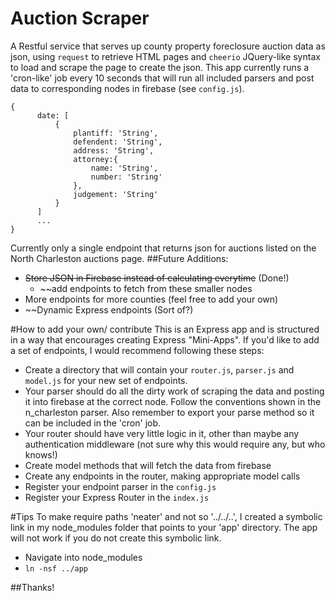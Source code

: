 # Auction Scraper
A Restful service that serves up county property foreclosure auction data as json, using ``` request ``` to retrieve HTML pages and 
``` cheerio ``` JQuery-like syntax to load and scrape the page to create the json. This app currently runs a 'cron-like' job every 10 seconds that will run all included parsers and post data to corresponding nodes in firebase (see ``` config.js ```).
```
{
      date: [
          {
              plantiff: 'String',
              defendent: 'String',
              address: 'String',
              attorney:{
                  name: 'String',
                  number: 'String'
              },
              judgement: 'String'
          }    
      ]
      ...
}
```
Currently only a single endpoint that returns json for auctions listed on the North Charleston auctions page.
##Future Additions:
* ~~Store JSON in Firebase instead of calculating everytime~~ (Done!)
  * ~~add endpoints to fetch from these smaller nodes 
* More endpoints for more counties (feel free to add your own)
* ~~Dynamic Express endpoints (Sort of?)

#How to add your own/ contribute
This is an Express app and is structured in a way that encourages creating Express "Mini-Apps".
If you'd like to add a set of endpoints, I would recommend following these steps:
* Create a directory that will contain your ``` router.js ```, ``` parser.js ``` and ``` model.js ``` for your new set of endpoints.
* Your parser should do all the dirty work of scraping the data and posting it into firebase at the correct node. Follow the conventions shown in the n_charleston parser. Also remember to export your parse method so it can be included in the 'cron' job.
* Your router should have very little logic in it, other than maybe any authentication middleware (not sure why this would require any, but who knows!)
* Create model methods that will fetch the data from firebase
* Create any endpoints in the router, making appropriate model calls
* Register your endpoint parser in the ``` config.js ```
* Register your Express Router in the ``` index.js ```

#Tips
To make require paths 'neater' and not so '../../..', I created a symbolic link in my node_modules folder that points to your 'app' 
directory. The app will not work if you do not create this symbolic link.
* Navigate into node_modules
* ``` ln -nsf ../app ```

##Thanks!
